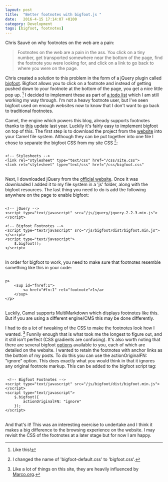```yaml
---
layout: post
title:  "Better footnotes with bigfoot.js "
date:   2016-4-15 17:14:07 +0100
category: Development
tags: [bigfoot, footnotes]
---
```


Chris Sauvé on why footnotes on the web are a pain:

>Footnotes on the web are a pain in the ass. You click on a tiny number, get transported somewhere near the bottom of the page, find the footnote you were looking for, and click on a link to go back to where you were on the page.

Chris created a solution to this problem in the form of a jQuery plugin called [bigfoot][bgft]. Bigfoot allows you to click on a footnote and instead of getting pushed down to your footnote at the bottom of the page, you get a nice little pop up. [^1] I decided to implement these as part of [a todo list][todocolmio] which I am still working my way through. I'm not a heavy footnote user, but I've seen bigfoot used on enough websites now to know that I don't want to go back to traditional footnotes.

Camel, the engine which powers this blog, already supports footnotes thanks to [this][camelupdate] update last year. Luckily it's fairly easy to implement bigfoot on top of this. The first step is to download the project from the [website][bgft] into your Camel file system. Although they can be put together into one file I chose to separate the bigfoot CSS from my site CSS [^2]:

<pre>
<code class="language-html">
&lt;!-- Stylesheets --&gt; 
&lt;link rel=&quot;stylesheet&quot; type=&quot;text/css&quot; href=&quot;/css/site.css&quot;&gt;
&lt;link rel=&quot;stylesheet&quot; type=&quot;text/css&quot; href=&quot;/css/bigfoot.css&quot;
</code>
</pre>


Next, I downloaded jQuery from the [official website][jquery]. Once it was downloaded I added it to my file system in a 'js' folder, along with the bigfoot resources. The last thing you need to do is add the following anywhere on the page to enable bigfoot:

<pre>
<code class="language-html">
&lt;!-- jQuery --&gt;
&lt;script type=&quot;text/javascript&quot; src=&quot;/js/jquery/jquery-2.2.3.min.js&quot;&gt;&lt;/script&gt;

&lt;!-- Bigfoot Footnotes --&gt;
&lt;script type=&quot;text/javascript&quot; src=&quot;/js/bigfoot/dist/bigfoot.min.js&quot;&gt;&lt;/script&gt;
&lt;script type=&quot;text/javascript&quot;&gt;
    $.bigfoot();
&lt;/script&gt;
</code>
</pre>

In order for bigfoot to work, you need to make sure that footnotes resemble something like this in your code:

<pre>
<code class="language-html">
p&gt;
    &lt;sup id=&quot;fnref:1&quot;&gt;
        &lt;a href=&quot;#fn:1&quot; rel=&quot;footnote&quot;&gt;1&lt;/a&gt;
    &lt;/sup&gt;
&lt;/p&gt;
</code>
</pre>

Luckily, Camel supports MultiMarkdown which displays footnotes like this. But if you are using a different engine/CMS this may be done differently. 

I had to do a *lot* of tweaking of the CSS to make the footnotes look how I wanted. [^3] Funnily enough that is what took me the longest to figure out, and it still isn't perfect (CSS gradients are confusing). It's also worth noting that there are several bigfoot [options][bgoptions] available to you, each of which are detailed on the website. I wanted to retain the footnotes with anchor links as the bottom of my posts. To do this you can use the actionOriginalFN: "ignore" option. This does exactly what you would think in that it ignores any original footnote markup. This can be added to the bigfoot script tag:

<pre>
<code class="language-html">
 &lt;!-- Bigfoot Footnotes --&gt;
&lt;script type=&quot;text/javascript&quot; src=&quot;/js/bigfoot/dist/bigfoot.min.js&quot;&gt;&lt;/script&gt;
&lt;script type=&quot;text/javascript&quot;&gt;
    $.bigfoot({
        actionOriginalFN: &quot;ignore&quot;
    });
&lt;/script&gt;
</code>
</pre>

And that's it! This was an interesting exercise to undertake and I think it makes a big difference to the browsing experience on the website. I may revisit the CSS of the footnotes at a later stage but for now I am happy.


[^1]: Like this!
[^2]: I changed the name of 'bigfoot-default.css' to 'bigfoot.css'.
[^3]: Like a lot of things on this site, they are heavily influenced by [Marco.org][marcoorg].

[bgft]:http://bigfootjs.com/
[todocolmio]:http://www.colm.io/2016/04/04/what-needs-fixing
[camelupdate]:https://www.caseyliss.com/2015/1/15/camel-changes
[jquery]:http://jquery.com/download/
[marcoorg]:https://marco.org/
[bgoptions]:http://bigfootjs.com/#options